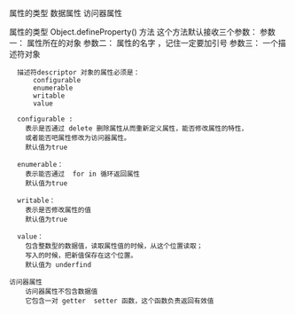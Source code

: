 属性的类型
  数据属性
  访问器属性

  属性的类型
  Object.defineProperty() 方法
  这个方法默认接收三个参数：
    参数一： 属性所在的对象
    参数二： 属性的名字 ，记住一定要加引号
    参数三： 一个描述符对象

      描述符descriptor 对象的属性必须是：
          configurable
          enumerable
          writable
          value

      configurable :
        表示是否通过 delete 删除属性从而重新定义属性，能否修改属性的特性，
        或者能否吧属性修改为访问器属性。
        默认值为true

      enumerable：
        表示能否通过  for in 循环返回属性
        默认值为true

      writable：
        表示是否修改属性的值
        默认值为true

      value：
        包含整数型的数据值，读取属性值的时候，从这个位置读取；
        写入的时候，把新值保存在这个位置。
        默认值为 underfind

    访问器属性
        访问器属性不包含数据值
        它包含一对 getter  setter 函数，这个函数负责返回有效值
      
